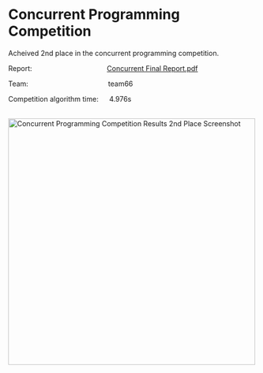 # Concurrent Programming Competition

Acheived 2nd place in the concurrent programming competition. 

Report: &emsp;&emsp;&emsp;&emsp;&emsp;&emsp;&emsp;&emsp;&emsp;&emsp;&nbsp;&nbsp;[Concurrent Final Report.pdf](https://github.com/sam-ross/QUB-CSC-Concurrent-Programming/files/11303524/Concurrent.Final.Report.pdf)


Team: &emsp;&emsp;&emsp;&emsp;&emsp;&emsp;&emsp;&emsp;&emsp;&emsp;&emsp; team66

Competition algorithm time: &emsp; 4.976s



</br>

<img src="https://user-images.githubusercontent.com/67061245/233836418-1f508256-9855-4c55-a3c1-5fcdda0e85c2.png" data-canonical-src="https://gyazo.com/eb5c5741b6a9a16c692170a41a49c858.png" width="500" alt="Concurrent Programming Competition Results 2nd Place Screenshot"/>
